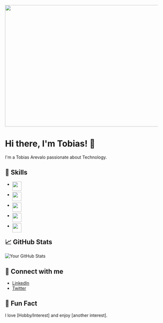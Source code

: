 <div id="header" align="center">
  <img src="https://media.giphy.com/media/JqmupuTVZYaQX5s094/giphy.gif?cid=ecf05e47ts664qd87t5du15uzx0uut9h7iqyahx1xbp1e0a9&ep=v1_gifs_search&rid=giphy.gif&ct=g" width="700" height="400"/>
</div>

# Hi there, I'm Tobias! 👋

I'm a Tobias Arevalo passionate about Technology.

## 🚀 Skills
- <div>
  <img src="https://media.giphy.com/media/SvFocn0wNMx0iv2rYz/giphy.gif" width="30" height="30" style="vertical-align: middle; float: left; margin-right: 5px;"/>
</div>

- <div>
  <img src="https://media.giphy.com/media/v1.Y2lkPTc5MGI3NjExYWMyMHp4cDNuNmd0ZDV4ZjZnaW93M2ZzZ3k1dDFwaWhleGNkbWQzbSZlcD12MV9naWZzX3NlYXJjaCZjdD1n/KAq5w47R9rmTuvWOWa/giphy.gif" width="30" height="30" style="vertical-align: middle; float: left; margin-right: 5px;"/>
</div>

- <div>
  <img src="https://media.giphy.com/media/SvFocn0wNMx0iv2rYz/giphy.gif" width="30" height="30" style="vertical-align: middle; float: left; margin-right: 5px;"/>
</div>

- <div>
  <img src="https://media.giphy.com/media/SvFocn0wNMx0iv2rYz/giphy.gif" width="30" height="30" style="vertical-align: middle; float: left; margin-right: 5px;"/>
</div>

- <div>
  <img src="https://media.giphy.com/media/SvFocn0wNMx0iv2rYz/giphy.gif" width="30" height="30" style="vertical-align: middle; float: left; margin-right: 5px;"/>
</div>

## 📈 GitHub Stats
![Your GitHub Stats](https://github-readme-stats.vercel.app/api?username=tobiasGuta&show_icons=true)

## 🔗 Connect with me
- [LinkedIn](your-linkedin-url)
- [Twitter](your-twitter-url)

## 🎨 Fun Fact
I love [Hobby/Interest] and enjoy [another interest].
